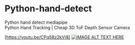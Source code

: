 # Python-hand-detect
Python hand detect mediapipe<br>
Python Hand Tracking | Cheap 3D ToF Depth Sensor Camera<br>

[https://youtu.be/CPq58z2kVi8]
[![IMAGE ALT TEXT HERE](https://img.youtube.com/vi/CPq58z2kVi8/0.jpg)](https://www.youtube.com/watch?v=CPq58z2kVi8)
